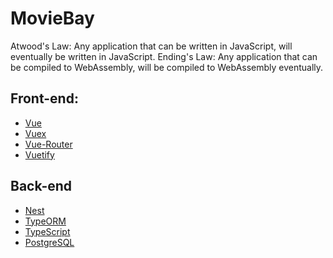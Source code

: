# MovieBay

Atwood's Law: Any application that can be written in JavaScript, will eventually be written in JavaScript.
Ending's Law: Any application that can be compiled to WebAssembly, will be compiled to WebAssembly eventually.

## Front-end: 
- [Vue](https://cn.vuejs.org/v2/guide/)
- [Vuex](https://vuex.vuejs.org/zh/guide/)
- [Vue-Router](https://router.vuejs.org/zh/)
- [Vuetify](https://vuetifyjs.com/zh-Hans/getting-started/quick-start)

## Back-end
- [Nest](https://docs.nestjs.cn/)
- [TypeORM](https://typeorm.io/)
- [TypeScript](http://www.typescriptlang.org/)
- [PostgreSQL](https://www.postgresql.org/)

